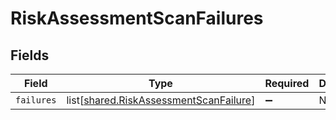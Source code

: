 # RiskAssessmentScanFailures


## Fields

| Field                                                                                          | Type                                                                                           | Required                                                                                       | Description                                                                                    |
| ---------------------------------------------------------------------------------------------- | ---------------------------------------------------------------------------------------------- | ---------------------------------------------------------------------------------------------- | ---------------------------------------------------------------------------------------------- |
| `failures`                                                                                     | list[[shared.RiskAssessmentScanFailure](undefined/models/shared/riskassessmentscanfailure.md)] | :heavy_minus_sign:                                                                             | N/A                                                                                            |